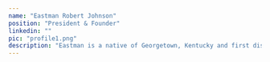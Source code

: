 ```yaml
---
name: "Eastman Robert Johnson"
position: "President & Founder"
linkedin: ""
pic: "profile1.png"
description: "Eastman is a native of Georgetown, Kentucky and first discovered his passion for community planning while studying at the University of Cincinnati. He developed a strong connection with Morocco after serving as a Peace Corps volunteer from 2014 to 2016 and then returning as a Fulbright researcher from 2018 to 2019. Eastman founded  Resilient Communities in 2017 and has continued to build a strong network throughout Morocco to support the organization's projects and programs."
---
```

